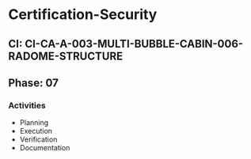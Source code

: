 # Certification-Security

## CI: CI-CA-A-003-MULTI-BUBBLE-CABIN-006-RADOME-STRUCTURE
## Phase: 07

### Activities
- Planning
- Execution
- Verification
- Documentation
